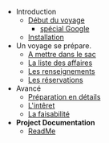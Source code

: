 - Introduction
  - [Début du voyage](basics/overview.md)
    - [spécial Google](basics/requirements/sub-topic.md)
  - [Installation](basics/installation.md)
- Un voyage se prépare.
  - [A mettre dans le sac](intermediate/topics-1.md)
  - [La liste des affaires](intermediate/topics-2.md)
  - [Les renseignements](intermediate/topics-3.md)
  - [Les réservations](intermediate/topics-4.md)
- Avancé
  - [Préparation en détails](advanced/adv-topic-1.md)
  - [L'intêret](advanced/adv-topic-2.md)
  - [La faisabilité](advanced/adv-topic-3.md)
- **Project Documentation**
  - [ReadMe](https://github.com/hibbitts-design/docsify-open-publishing-starter-kit/blob/master/README.md)
